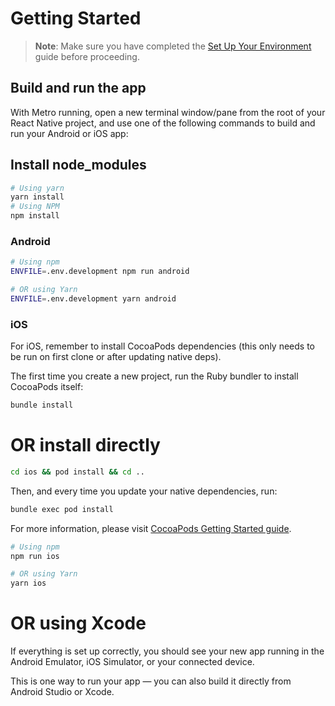 # Getting Started

> **Note**: Make sure you have completed the [Set Up Your Environment](https://reactnative.dev/docs/set-up-your-environment) guide before proceeding.


## Build and run the app

With Metro running, open a new terminal window/pane from the root of your React Native project, and use one of the following commands to build and run your Android or iOS app:

## Install node_modules

```sh
# Using yarn
yarn install
# Using NPM
npm install
```
### Android

```sh
# Using npm
ENVFILE=.env.development npm run android

# OR using Yarn
ENVFILE=.env.development yarn android
```

### iOS

For iOS, remember to install CocoaPods dependencies (this only needs to be run on first clone or after updating native deps).

The first time you create a new project, run the Ruby bundler to install CocoaPods itself:

```sh
bundle install
```

# OR install directly
```sh
cd ios && pod install && cd ..
```

Then, and every time you update your native dependencies, run:

```sh
bundle exec pod install
```

For more information, please visit [CocoaPods Getting Started guide](https://guides.cocoapods.org/using/getting-started.html).

```sh
# Using npm
npm run ios

# OR using Yarn
yarn ios
```

# OR using Xcode

If everything is set up correctly, you should see your new app running in the Android Emulator, iOS Simulator, or your connected device.

This is one way to run your app — you can also build it directly from Android Studio or Xcode.
